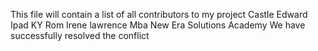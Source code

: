 This file will contain a list of all contributors to my project
Castle
Edward
Ipad
KY
Rom
Irene
lawrence
Mba
New Era Solutions Academy
We have successfully resolved the conflict
